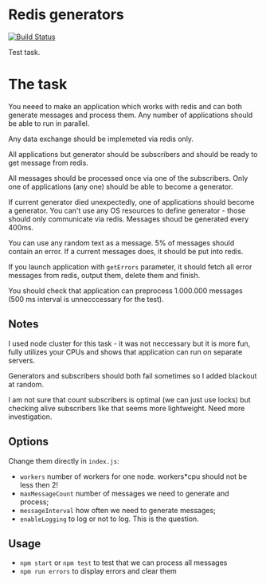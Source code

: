# Redis generators

[![Build Status](https://travis-ci.org/jehy/redis-generators.svg?branch=master)](https://travis-ci.org/jehy/redis-generators)

Test task.

# The task
You neeed to make an application which works with redis and can both generate messages and process them. Any number of applications should be able to run in parallel.

Any data exchange should be implemeted via redis only.

All applications but generator should be subscribers and should be ready to get message from redis.

All messages should be processed once via one of the subscribers.
Only one of applications (any one) should be able to become a generator.

If current generator died unexpectedly, one of applications should become a generator. You can't use any OS resources to define generator - those should only communicate via redis. Messages shoud be generated every 400ms.

You can use any random text as a message. 5% of messages should contain an error. If a current messages does, it should be put into redis.

If you launch application with `getErrors` parameter, it should fetch all error messages from redis, output them, delete them and finish.

You should check that application can preprocess 1.000.000 messages (500 ms interval is unnecccessary for the test).

## Notes

I used node cluster for this task - it was not neccessary but it is more fun, fully
 utilizes your CPUs and shows that application can run on separate servers.

Generators and subscribers should both fail sometimes so I added blackout at random.

I am not sure that count subscribers is optimal (we can just use locks) but checking
alive subscribers like that seems more lightweight. Need more investigation.

## Options
Change them directly in `index.js`:

* `workers` number of workers for one node. workers*cpu should not be less then 2!
* `maxMessageCount` number of messages we need to generate and process;
* `messageInterval` how often we need to generate messages;
* `enableLogging` to log or not to log. This is the question.

## Usage

* `npm start` or `npm test` to test that we can process all messages
* `npm run errors` to display errors and clear them
